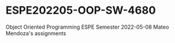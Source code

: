 # ESPE202205-OOP-SW-4680
Object Oriented Programming ESPE Semester 2022-05-08
Mateo Mendoza's assignments
